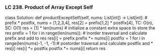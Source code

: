 ### LC 238. Product of Array Except Self
class Solution:
    def productExceptSelf(self, nums: List[int]) -> List[int]:
        # prefix * postfix, nums = [1,2,3,4], res[2] = prefix[1,2] * postfix[4], TC: O(n), SC: O(1)
        res = [1] * len(nums)               # initialize a constant extra space to store the res
        prefix = 1
        for i in range(len(nums)):          # inorder traversal and calculate prefix and add to res
            res[i] = prefix
            prefix *= nums[i]
        postfix = 1
        for i in range(len(nums)-1, -1, -1):# postorder traversal and calculate postfix and * res[i]
            res[i] *= postfix
            postfix *= nums[i]
        return res